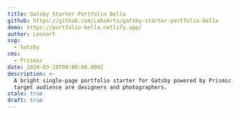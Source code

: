 ```yaml
---
title: Gatsby Starter Portfolio Bella
github: https://github.com/LekoArts/gatsby-starter-portfolio-bella
demo: https://portfolio-bella.netlify.app/
author: Lennart
ssg:
  - Gatsby
cms:
  - Prismic
date: 2020-03-18T00:00:00.000Z
description: >-
  A bright single-page portfolio starter for Gatsby powered by Prismic.io. The
  target audience are designers and photographers.
stale: true
draft: true
---
```

